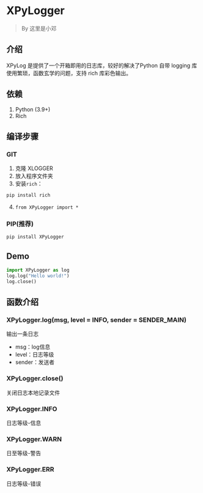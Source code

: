 # XPyLogger
> By 这里是小邓

## 介绍
XPyLog 是提供了一个开箱即用的日志库，较好的解决了Python 自带 logging 库使用繁琐，函数玄学的问题，支持 rich 库彩色输出。

## 依赖
1. Python (3.9+)
2. Rich

## 编译步骤
### GIT
1. 克隆 XLOGGER
2. 放入程序文件夹
3. 安装`rich`：
```bash
pip install rich
```
4. `from XPyLogger import *`
### PIP(推荐)
```bash
pip install XPyLogger
```

## Demo
```python
import XPyLogger as log
log.log("Hello world!")
log.close()
```

## 函数介绍
### XPyLogger.log(msg, level = INFO, sender = SENDER_MAIN)
输出一条日志
- msg：log信息
- level：日志等级
- sender：发送者

### XPyLogger.close()
关闭日志本地记录文件

### XPyLogger.INFO
日志等级-信息

### XPyLogger.WARN
日至等级-警告

### XPyLogger.ERR
日志等级-错误

